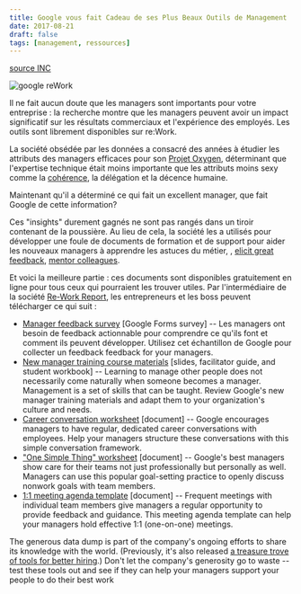 ```yaml
---
title: Google vous fait Cadeau de ses Plus Beaux Outils de Management
date: 2017-08-21
draft: false
tags: [management, ressources]
---
```


[source INC](https://www.inc.com/jessica-stillman/google-is-giving-away-its-best-tools-for-managers-.html)



![google reWork](/img/google-rework.png)

Il ne fait aucun doute que les managers sont importants pour votre entreprise : la recherche montre que les managers peuvent avoir un impact significatif sur les résultats commerciaux et l'expérience des employés. Les outils sont librement disponibles sur re:Work.

La société obsédée par les données a consacré des années à étudier les attributs des managers efficaces pour son [Projet Oxygen](https://www.inc.com/michael-schneider/google-did-an-internal-study-that-will-forever-change-how-they-hire-and-promote-.html), déterminant que l'expertise technique était moins importante que les attributs moins sexy comme la [cohérence](https://www.inc.com/jessica-stillman/the-incredibly-boring-trait-that-all-great-leaders-need.html), la délégation et la décence humaine.

Maintenant qu'il a déterminé ce qui fait un excellent manager, que fait Google de cette information?

Ces "insights" durement gagnés ne sont pas rangés dans un tiroir contenant de la poussière. Au lieu de cela, la société les a utilisés pour développer une foule de documents de formation et de support pour aider les nouveaux managers à apprendre les astuces du métier, , [elicit great feedback](https://www.inc.com/jessica-stillman/3-ways-to-encourage-employees-to-give-you-more-feedback.html), [mentor colleagues](https://www.inc.com/jessica-stillman/5-things-socrates-can-teach-you-about-being-a-better-mentor.html).

Et voici la meilleure partie : ces documents sont disponibles gratuitement en ligne pour tous ceux qui pourraient les trouver utiles. Par l'intermédiaire de la société [Re-Work Report](https://rework.withgoogle.com/blog/support-managers-with-rework-tools/), les entrepreneurs et les boss peuvent télécharger ce qui suit :

- [Manager feedback survey](https://rework.withgoogle.com/guides/managers-give-feedback-to-managers/steps/try-googles-manager-feedback-survey/) [Google Forms survey] -- Les managers ont besoin de feedback actionnable pour comprendre ce qu'ils font et comment ils peuvent développer. Utilisez cet échantillon de  Google pour collecter un feedback feedback for your managers.
- [New manager training course materials](https://rework.withgoogle.com/guides/managers-develop-and-support-managers/steps/review-googles-new-manager-training/) [slides, facilitator guide, and student workbook] -- Learning to manage other people does not necessarily come naturally when someone becomes a manager. Management is a set of skills that can be taught. Review Google's new manager training materials and adapt them to your organization's culture and needs.
- [Career conversation worksheet](https://rework.withgoogle.com/guides/managers-care-professionally-personally-for-team/steps/structure-career-conversations-with-grow/) [document] -- Google encourages managers to have regular, dedicated career conversations with employees. Help your managers structure these conversations with this simple conversation framework.
- ["One Simple Thing" worksheet](https://rework.withgoogle.com/guides/managers-care-professionally-personally-for-team/steps/use-one-simple-thing-for-goal-setting/) [document] -- Google's best managers show care for their teams not just professionally but personally as well. Managers can use this popular goal-setting practice to openly discuss nonwork goals with team members.
- [1:1 meeting agenda template](https://rework.withgoogle.com/guides/managers-coach-managers-to-coach/steps/hold-effective-1-1-meetings/) [document] -- Frequent meetings with individual team members give managers a regular opportunity to provide feedback and guidance. This meeting agenda template can help your managers hold effective 1:1 (one-on-one) meetings.

The generous data dump is part of the company's ongoing efforts to share its knowledge with the world. (Previously, it's also released [a treasure trove of tools for better hiring](https://www.inc.com/jessica-stillman/here-are-all-the-documents-you-need-to-hire-like-google-absolutely-free.html).) Don't let the company's generosity go to waste -- test these tools out and see if they can help your managers support your people to do their best work



